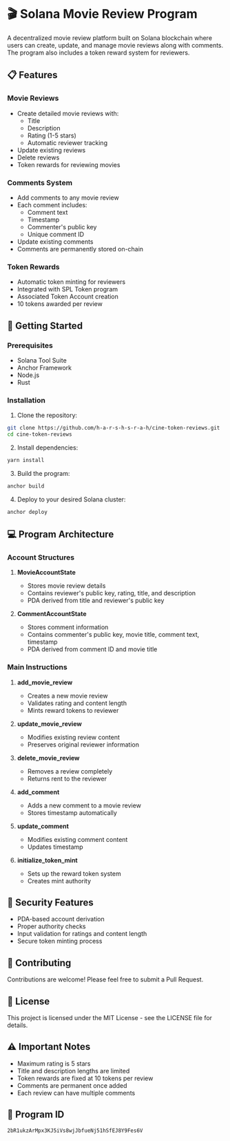 # 🎬 Solana Movie Review Program

A decentralized movie review platform built on Solana blockchain where users can create, update, and manage movie reviews along with comments. The program also includes a token reward system for reviewers.

## 📋 Features

### Movie Reviews
- Create detailed movie reviews with:
  - Title
  - Description
  - Rating (1-5 stars)
  - Automatic reviewer tracking
- Update existing reviews
- Delete reviews
- Token rewards for reviewing movies

### Comments System
- Add comments to any movie review
- Each comment includes:
  - Comment text
  - Timestamp
  - Commenter's public key
  - Unique comment ID
- Update existing comments
- Comments are permanently stored on-chain

### Token Rewards
- Automatic token minting for reviewers
- Integrated with SPL Token program
- Associated Token Account creation
- 10 tokens awarded per review

## 🚀 Getting Started

### Prerequisites
- Solana Tool Suite
- Anchor Framework
- Node.js
- Rust

### Installation

1. Clone the repository:
```bash
git clone https://github.com/h-a-r-s-h-s-r-a-h/cine-token-reviews.git
cd cine-token-reviews
```

2. Install dependencies:
```bash
yarn install
```

3. Build the program:
```bash
anchor build
```

4. Deploy to your desired Solana cluster:
```bash
anchor deploy
```

## 💻 Program Architecture

### Account Structures

1. **MovieAccountState**
   - Stores movie review details
   - Contains reviewer's public key, rating, title, and description
   - PDA derived from title and reviewer's public key

2. **CommentAccountState**
   - Stores comment information
   - Contains commenter's public key, movie title, comment text, timestamp
   - PDA derived from comment ID and movie title

### Main Instructions

1. **add_movie_review**
   - Creates a new movie review
   - Validates rating and content length
   - Mints reward tokens to reviewer

2. **update_movie_review**
   - Modifies existing review content
   - Preserves original reviewer information

3. **delete_movie_review**
   - Removes a review completely
   - Returns rent to the reviewer

4. **add_comment**
   - Adds a new comment to a movie review
   - Stores timestamp automatically

5. **update_comment**
   - Modifies existing comment content
   - Updates timestamp

6. **initialize_token_mint**
   - Sets up the reward token system
   - Creates mint authority

## 🔐 Security Features

- PDA-based account derivation
- Proper authority checks
- Input validation for ratings and content length
- Secure token minting process

## 🤝 Contributing

Contributions are welcome! Please feel free to submit a Pull Request.

## 📝 License

This project is licensed under the MIT License - see the LICENSE file for details.

## ⚠️ Important Notes

- Maximum rating is 5 stars
- Title and description lengths are limited
- Token rewards are fixed at 10 tokens per review
- Comments are permanent once added
- Each review can have multiple comments

## 🔗 Program ID

```
2bR1ukzArMpx3KJ5iVs8wjJbfueNj51hSfEJ8Y9Fes6V
``` 